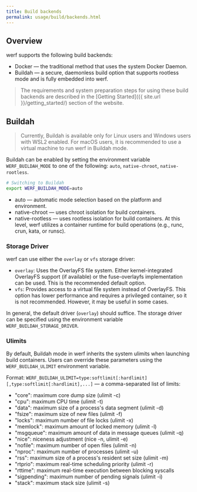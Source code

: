 ```yaml
---
title: Build backends
permalink: usage/build/backends.html
---
```


## Overview

werf supports the following build backends:

-	Docker — the traditional method that uses the system Docker Daemon.
-	Buildah — a secure, daemonless build option that supports rootless mode and is fully embedded into werf.

> The requirements and system preparation steps for using these build backends are described in the [Getting Started]({{ site.url }}/getting_started/) section of the website.

## Buildah

> Currently, Buildah is available only for Linux users and Windows users with WSL2 enabled. For macOS users, it is recommended to use a virtual machine to run werf in Buildah mode.

Buildah can be enabled by setting the environment variable `WERF_BUILDAH_MODE` to one of the following: `auto`, `native-chroot`, `native-rootless`.

```bash
# Switching to Buildah
export WERF_BUILDAH_MODE=auto
```

* auto — automatic mode selection based on the platform and environment.
*	native-chroot — uses chroot isolation for build containers.
*	native-rootless — uses rootless isolation for build containers. At this level, werf utilizes a container runtime for build operations (e.g., runc, crun, kata, or runsc).

### Storage Driver

werf can use either the `overlay` or `vfs` storage driver:

* `overlay`: Uses the OverlayFS file system. Either kernel-integrated OverlayFS support (if available) or the fuse-overlayfs implementation can be used. This is the recommended default option.
* `vfs`: Provides access to a virtual file system instead of OverlayFS. This option has lower performance and requires a privileged container, so it is not recommended. However, it may be useful in some cases.

In general, the default driver (`overlay`) should suffice. The storage driver can be specified using the environment variable `WERF_BUILDAH_STORAGE_DRIVER`.

### Ulimits

By default, Buildah mode in werf inherits the system ulimits when launching build containers. Users can override these parameters using the `WERF_BUILDAH_ULIMIT` environment variable.

Format: `WERF_BUILDAH_ULIMIT=type:softlimit[:hardlimit][,type:softlimit[:hardlimit],...]` — a comma-separated list of limits:

* "core": maximum core dump size (ulimit -c)
* "cpu": maximum CPU time (ulimit -t)
* "data": maximum size of a process's data segment (ulimit -d)
* "fsize": maximum size of new files (ulimit -f)
* "locks": maximum number of file locks (ulimit -x)
* "memlock": maximum amount of locked memory (ulimit -l)
* "msgqueue": maximum amount of data in message queues (ulimit -q)
* "nice": niceness adjustment (nice -n, ulimit -e)
* "nofile": maximum number of open files (ulimit -n)
* "nproc": maximum number of processes (ulimit -u)
* "rss": maximum size of a process's resident set size (ulimit -m)
* "rtprio": maximum real-time scheduling priority (ulimit -r)
* "rttime": maximum real-time execution between blocking syscalls
* "sigpending": maximum number of pending signals (ulimit -i)
* "stack": maximum stack size (ulimit -s)
